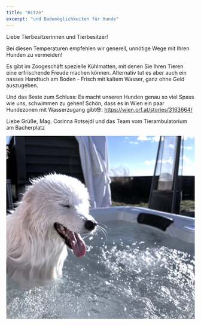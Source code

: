 ```yaml
---
title: "Hitze"
excerpt: "und Bademöglichkeiten für Hunde"
---
```

Liebe Tierbesitzerinnen und Tierbesitzer!

Bei diesen Temperaturen empfehlen wir generell, unnötige Wege mit Ihren Hunden zu vermeiden!

Es gibt im Zoogeschäft spezielle Kühlmatten, mit denen Sie Ihren Tieren eine erfrischende Freude machen können. Alternativ tut es aber auch ein nasses Handtuch am Boden - Frisch mit kaltem Wasser, ganz ohne Geld auszugeben. 

Und das Beste zum Schluss: Es macht unseren Hunden genau so viel Spass wie uns, schwimmen zu gehen! Schön, dass es in Wien ein paar Hundezonen mit Wasserzugang gibt😎: https://wien.orf.at/stories/3163664/

Liebe Grüße, 
Mag. Corinna Rotsejdl und das Team vom Tierambulatorium am Bacherplatz

![Hund im Pool](/assets/images/oskar_wasser.jpeg)


